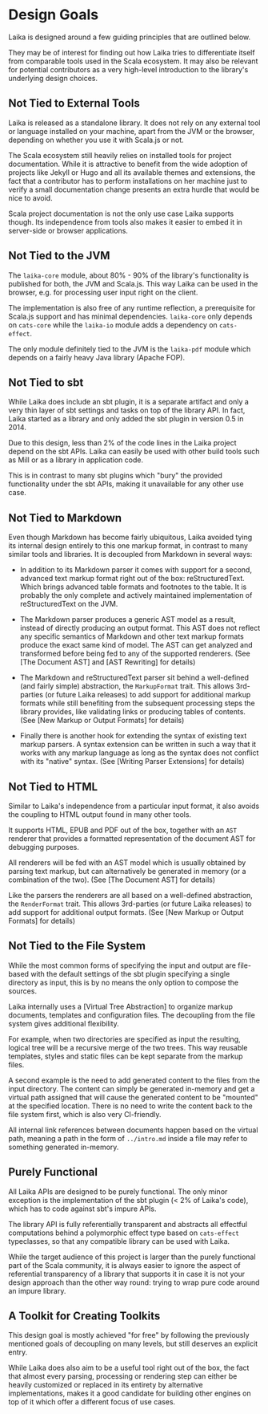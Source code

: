 
Design Goals
============

Laika is designed around a few guiding principles that are outlined below.

They may be of interest for finding out how Laika tries to differentiate itself from comparable tools used in the
Scala ecosystem. 
It may also be relevant for potential contributors as a very high-level introduction to the library's 
underlying design choices.


Not Tied to External Tools
--------------------------

Laika is released as a standalone library.
It does not rely on any external tool or language installed on your machine, apart from the JVM or the browser,
depending on whether you use it with Scala.js or not.

The Scala ecosystem still heavily relies on installed tools for project documentation.
While it is attractive to benefit from the wide adoption of projects like Jekyll or Hugo and all its available
themes and extensions, the fact that a contributor has to perform installations on her machine just to verify
a small documentation change presents an extra hurdle that would be nice to avoid.

Scala project documentation is not the only use case Laika supports though.
Its independence from tools also makes it easier to embed it in server-side or browser applications.


Not Tied to the JVM
-------------------

The `laika-core` module, about 80% - 90% of the library's functionality is published for both, the JVM and Scala.js.
This way Laika can be used in the browser, e.g. for processing user input right on the client.

The implementation is also free of any runtime reflection, a prerequisite for Scala.js support and has
minimal dependencies. 
`laika-core` only depends on `cats-core` while the `laika-io` module adds a dependency on `cats-effect`.

The only module definitely tied to the JVM is the `laika-pdf` module which depends on a fairly heavy Java library
(Apache FOP). 


Not Tied to sbt
---------------

While Laika does include an sbt plugin, it is a separate artifact and only a very thin layer
of sbt settings and tasks on top of the library API.
In fact, Laika started as a library and only added the sbt plugin in version 0.5 in 2014.

Due to this design, less than 2% of the code lines in the Laika project depend on the sbt APIs.
Laika can easily be used with other build tools such as Mill or as a library in application code.

This is in contrast to many sbt plugins which "bury" the provided functionality under the sbt APIs,
making it unavailable for any other use case.


Not Tied to Markdown
--------------------

Even though Markdown has become fairly ubiquitous, Laika avoided tying its internal design entirely to this one
markup format, in contrast to many similar tools and libraries.
It is decoupled from Markdown in several ways:

* In addition to its Markdown parser it comes with support for a second, 
  advanced text markup format right out of the box: reStructuredText.
  Which brings advanced table formats and footnotes to the table.
  It is probably the only complete and actively maintained implementation of reStructuredText on the JVM.
  
* The Markdown parser produces a generic AST model as a result, instead of directly producing an output format.
  This AST does not reflect any specific semantics of Markdown and other text markup formats produce the exact
  same kind of model. The AST can get analyzed and transformed before being fed to any of the supported
  renderers. (See [The Document AST] and [AST Rewriting] for details)
  
* The Markdown and reStructuredText parser sit behind a well-defined (and fairly simple) abstraction, 
  the `MarkupFormat` trait. 
  This allows 3rd-parties (or future Laika releases) to add support for additional markup formats while
  still benefiting from the subsequent processing steps the library provides, like validating links or
  producing tables of contents. (See [New Markup or Output Formats] for details)
  
* Finally there is another hook for extending the syntax of existing text markup parsers. 
  A syntax extension can be written in such a way that it works with any markup language as long as the
  syntax does not conflict with its "native" syntax. (See [Writing Parser Extensions] for details)
 

Not Tied to HTML
----------------

Similar to Laika's independence from a particular input format, it also avoids the coupling to HTML output
found in many other tools.

It supports HTML, EPUB and PDF out of the box, together with an `AST` renderer that provides a formatted
representation of the document AST for debugging purposes.

All renderers will be fed with an AST model which is usually obtained by parsing text markup,
but can alternatively be generated in memory (or a combination of the two). (See [The Document AST] for details)

Like the parsers the renderers are all based on a well-defined abstraction, the `RenderFormat` trait.
This allows 3rd-parties (or future Laika releases) to add support for additional output formats.
(See [New Markup or Output Formats] for details) 


Not Tied to the File System
--------------------------- 

While the most common forms of specifying the input and output are file-based with the default
settings of the sbt plugin specifying a single directory as input, this is by no means the only option to compose 
the sources.
 
Laika internally uses a [Virtual Tree Abstraction] to organize markup documents, templates and configuration files.
The decoupling from the file system gives additional flexibility. 

For example, when two directories are specified as input the resulting, logical tree will be a recursive merge
of the two trees. 
This way reusable templates, styles and static files can be kept separate from the markup files.  

A second example is the need to add generated content to the files from the input directory.
The content can simply be generated in-memory and get a virtual path assigned that will cause the generated
content to be "mounted" at the specified location.
There is no need to write the content back to the file system first, which is also very CI-friendly.

All internal link references between documents happen based on the virtual path, 
meaning a path in the form of `../intro.md` inside a file may refer to something generated in-memory.


Purely Functional
-----------------

All Laika APIs are designed to be purely functional. 
The only minor exception is the implementation of the sbt plugin (< 2% of Laika's code), 
which has to code against sbt's impure APIs.

The library API is fully referentially transparent and abstracts all effectful computations behind a polymorphic
effect type based on `cats-effect` typeclasses, so that any compatible library can be used with Laika.

While the target audience of this project is larger than the purely functional part of the Scala community,
it is always easier to ignore the aspect of referential transparency of a library that supports it in
case it is not your design approach than the other way round: trying to wrap pure code around an impure library.


A Toolkit for Creating Toolkits
-------------------------------

This design goal is mostly achieved "for free" by following the previously mentioned goals of decoupling on many levels,
but still deserves an explicit entry.

While Laika does also aim to be a useful tool right out of the box, the fact that almost every parsing,
processing or rendering step can either be heavily customized or replaced in its entirety by alternative implementations,
makes it a good candidate for building other engines on top of it which offer a different focus of use cases. 
